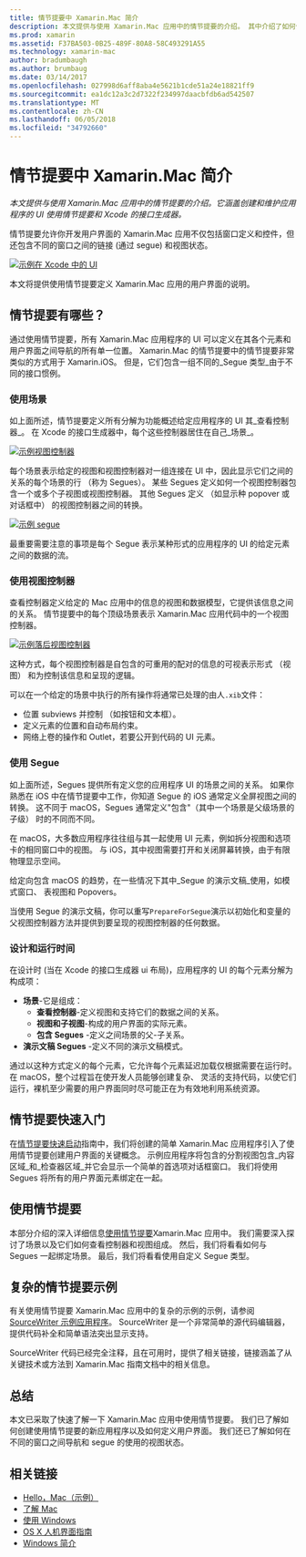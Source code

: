 ```yaml
---
title: 情节提要中 Xamarin.Mac 简介
description: 本文提供与使用 Xamarin.Mac 应用中的情节提要的介绍。 其中介绍了如何使用 Storyboard 和 Xcode 的 Interface Builder 创建和维护应用 UI。
ms.prod: xamarin
ms.assetid: F37BA503-0B25-489F-80A8-58C493291A55
ms.technology: xamarin-mac
author: bradumbaugh
ms.author: brumbaug
ms.date: 03/14/2017
ms.openlocfilehash: 027998d6aff8aba4e5621b1cde51a24e18821ff9
ms.sourcegitcommit: ea1dc12a3c2d7322f234997daacbfdb6ad542507
ms.translationtype: MT
ms.contentlocale: zh-CN
ms.lasthandoff: 06/05/2018
ms.locfileid: "34792660"
---
```

# <a name="introduction-to-storyboards-in-xamarinmac"></a>情节提要中 Xamarin.Mac 简介

_本文提供与使用 Xamarin.Mac 应用中的情节提要的介绍。它涵盖创建和维护应用程序的 UI 使用情节提要和 Xcode 的接口生成器。_

情节提要允许你开发用户界面的 Xamarin.Mac 应用不仅包括窗口定义和控件，但还包含不同的窗口之间的链接 (通过 segue) 和视图状态。

[![](images/intro01.png "示例在 Xcode 中的 UI")](images/intro01.png#lightbox)

本文将提供使用情节提要定义 Xamarin.Mac 应用的用户界面的说明。

<a name="What-are-Storyboards" />

## <a name="what-are-storyboards"></a>情节提要有哪些？

通过使用情节提要，所有 Xamarin.Mac 应用程序的 UI 可以定义在其各个元素和用户界面之间导航的所有单一位置。 Xamarin.Mac 的情节提要中的情节提要非常类似的方式用于 Xamarin.iOS。 但是，它们包含一组不同的_Segue 类型_由于不同的接口惯例。

<a name="Working-with-Scenes" />

### <a name="working-with-scenes"></a>使用场景

如上面所述，情节提要定义所有分解为功能概述给定应用程序的 UI 其_查看控制器_。 在 Xcode 的接口生成器中，每个这些控制器居住在自己_场景_。

[![](images/intro02.png "示例视图控制器")](images/intro02.png#lightbox)

每个场景表示给定的视图和视图控制器对一组连接在 UI 中，因此显示它们之间的关系的每个场景的行 （称为 Segues）。 某些 Segues 定义如何一个视图控制器包含一个或多个子视图或视图控制器。 其他 Segues 定义 （如显示种 popover 或对话框中） 的视图控制器之间的转换。 

[![](images/intro03.png "示例 segue")](images/intro03.png#lightbox)

最重要需要注意的事项是每个 Segue 表示某种形式的应用程序的 UI 的给定元素之间的数据的流。

<a name="Working-with-View-Controllers" />

### <a name="working-with-view-controllers"></a>使用视图控制器

查看控制器定义给定的 Mac 应用中的信息的视图和数据模型，它提供该信息之间的关系。 情节提要中的每个顶级场景表示 Xamarin.Mac 应用代码中的一个视图控制器。

[![](images/intro04.png "示例落后视图控制器")](images/intro04.png#lightbox)

这种方式，每个视图控制器是自包含的可重用的配对的信息的可视表示形式 （视图） 和为控制该信息和呈现的逻辑。

可以在一个给定的场景中执行的所有操作将通常已处理的由人`.xib`文件： 

 - 位置 subviews 并控制 （如按钮和文本框）。
 - 定义元素的位置和自动布局约束。
 - 网络上卷的操作和 Outlet，若要公开到代码的 UI 元素。

<a name="Working-with-Segues" />

### <a name="working-with-segues"></a>使用 Segue

如上面所述，Segues 提供所有定义您的应用程序 UI 的场景之间的关系。 如果你熟悉在 iOS 中在情节提要中工作，你知道 Segue 的 iOS 通常定义全屏视图之间的转换。 这不同于 macOS，Segues 通常定义"包含"（其中一个场景是父级场景的子级） 时的不同而不同。

在 macOS，大多数应用程序往往组与其一起使用 UI 元素，例如拆分视图和选项卡的相同窗口中的视图。 与 iOS，其中视图需要打开和关闭屏幕转换，由于有限物理显示空间。

给定向包含 macOS 的趋势，在一些情况下其中_Segue 的演示文稿_使用，如模式窗口、 表视图和 Popovers。

当使用 Segue 的演示文稿，你可以重写`PrepareForSegue`演示以初始化和变量的父视图控制器方法并提供到要呈现的视图控制器的任何数据。

<a name="Design-and-Run-Times" />

### <a name="design-and-run-times"></a>设计和运行时间

在设计时 (当在 Xcode 的接口生成器 ui 布局)，应用程序的 UI 的每个元素分解为构成项：

- **场景**-它是组成：
    - **查看控制器**-定义视图和支持它们的数据之间的关系。
    - **视图和子视图**-构成的用户界面的实际元素。
    - **包含 Segues** -定义之间场景的父-子关系。
- **演示文稿 Segues** -定义不同的演示文稿模式。 

通过以这种方式定义的每个元素，它允许每个元素延迟加载仅根据需要在运行时。 在 macOS，整个过程旨在使开发人员能够创建复杂、 灵活的支持代码，以使它们运行，裸机至少需要的用户界面同时尽可能正在为有效地利用系统资源。

<a name="Storyboard-Quick-Start" />

## <a name="storyboard-quick-start"></a>情节提要快速入门

在[情节提要快速启动](~/mac/platform/storyboards/quickstart.md)指南中，我们将创建的简单 Xamarin.Mac 应用程序引入了使用情节提要创建用户界面的关键概念。 示例应用程序将包含的分割视图包含_内容区域_和_检查器区域_并它会显示一个简单的首选项对话框窗口。 我们将使用 Segues 将所有的用户界面元素绑定在一起。

<a name="Working-with-Storyboards" />

## <a name="working-with-storyboards"></a>使用情节提要

本部分介绍的深入详细信息[使用情节提要](~/mac/platform/storyboards/indepth.md)Xamarin.Mac 应用中。 我们需要深入探讨了场景以及它们如何查看控制器和视图组成。 然后，我们将看看如何与 Segues 一起绑定场景。 最后，我们将看看使用自定义 Segue 类型。 

<a name="Complex-Storyboard-Example" />

## <a name="complex-storyboard-example"></a>复杂的情节提要示例

有关使用情节提要 Xamarin.Mac 应用中的复杂的示例的示例，请参阅[SourceWriter 示例应用程序](https://developer.xamarin.com/samples/mac/SourceWriter/)。 SourceWriter 是一个非常简单的源代码编辑器，提供代码补全和简单语法突出显示支持。

SourceWriter 代码已经完全注释，且在可用时，提供了相关链接，链接涵盖了从关键技术或方法到 Xamarin.Mac 指南文档中的相关信息。

<a name="Summary" />

## <a name="summary"></a>总结

本文已采取了快速了解一下 Xamarin.Mac 应用中使用情节提要。 我们已了解如何创建使用情节提要的新应用程序以及如何定义用户界面。 我们还已了解如何在不同的窗口之间导航和 segue 的使用的视图状态。


## <a name="related-links"></a>相关链接

- [Hello，Mac（示例）](https://developer.xamarin.com/samples/mac/Hello_Mac/)
- [了解 Mac](~/mac/get-started/hello-mac.md)
- [使用 Windows](~/mac/user-interface/window.md)
- [OS X 人机界面指南](https://developer.apple.com/library/mac/documentation/UserExperience/Conceptual/OSXHIGuidelines/)
- [Windows 简介](https://developer.apple.com/library/mac/documentation/Cocoa/Conceptual/WinPanel/Introduction.html#//apple_ref/doc/uid/10000031-SW1)
